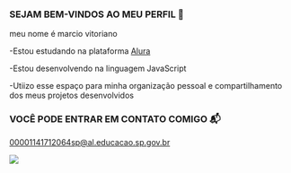 ### SEJAM BEM-VINDOS AO MEU PERFIL 💚

 meu nome é marcio vitoriano

-Estou estudando na plataforma [Alura](hppts://www.alura.com.br)

-Estou desenvolvendo na linguagem JavaScript 

-Utiizo esse espaço para minha organização pessoal e compartilhamento dos meus projetos desenvolvidos 

### VOCÊ PODE ENTRAR EM CONTATO COMIGO 📬

00001141712064sp@al.educacao.sp.gov.br

![](https://media.tenor.com/dlJSiLUJNmsAAAAM/math-calculate.gif)
